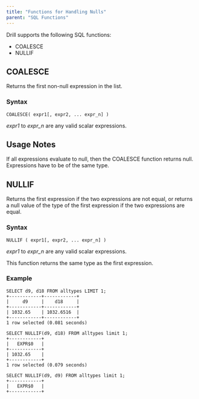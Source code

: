 ```yaml
---
title: "Functions for Handling Nulls"
parent: "SQL Functions"
---
```


Drill supports the following SQL functions:

* COALESCE
* NULLIF

## COALESCE
Returns the first non-null expression in the list. 

### Syntax

    COALESCE( expr1[, expr2, ... expr_n] )

*expr1* to *expr_n* are any valid scalar expressions.

## Usage Notes
If all expressions evaluate to null, then the COALESCE function returns null. Expressions have to be of the same type.

## NULLIF
Returns the first expression if the two expressions are not equal, or 
returns a null value of the type of the first expression if the two expressions are equal.

### Syntax

    NULLIF ( expr1[, expr2, ... expr_n] )

*expr1* to *expr_n* are any valid scalar expressions.

This function returns the same type as the first expression.

### Example

    SELECT d9, d18 FROM alltypes LIMIT 1;
    +------------+------------+
    |     d9     |    d18     |
    +------------+------------+
    | 1032.65    | 1032.6516  |
    +------------+------------+
    1 row selected (0.081 seconds)

    SELECT NULLIF(d9, d18) FROM alltypes limit 1;
    +------------+
    |   EXPR$0   |
    +------------+
    | 1032.65    |
    +------------+
    1 row selected (0.079 seconds)

    SELECT NULLIF(d9, d9) FROM alltypes limit 1;
    +------------+
    |   EXPR$0   |
    +------------+